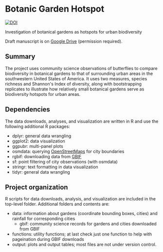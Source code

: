 # Botanic Garden Hotspot

[![DOI](https://zenodo.org/badge/504339352.svg)](https://zenodo.org/badge/latestdoi/504339352)

Investigation of botanical gardens as hotspots for urban biodiversity

Draft manuscript is on [Google Drive]( https://docs.google.com/document/d/16KyHO89o7zbOIxLlxg6Cm4S_jw1adECCRSkMj3ykA7g/edit?usp=sharing) 
(permission required).

## Summary

The project uses community science observations of butterflies to compare 
biodiversity in botanical gardens to that of surrounding urban areas in the 
southwestern United States of America. It uses two measures, species richness 
and Shannon's Index of diversity, along with bootstrapping replicates to 
illustrate how relatively small botanical gardens serve as biodiversity 
hotspots for urban areas.

## Dependencies

The data downloads, analyses, and visualization are written in R and use the 
following additional R packages:

+ dplyr: general data wrangling
+ ggplot2: data visualization
+ ggpubr: multi-panel plots
+ osmdata: querying [OpenStreetMaps](https://www.openstreetmap.org) for city 
boundaries
+ rgbif: downloading data from [GBIF](https://gbif.org)
+ sf: point filtering of city observations (with osmdata)
+ stringr: text formatting in data visualization
+ tidyr: general data wrangling

## Project organization

R scripts for data downloads, analysis, and visualization are included in the 
top-level folder. Additional folders and contents are:

+ data: information about gardens (coordinate bounding boxes, cities) and 
rainfall for corresponding cities
    + gbif: community science records for gardens and cities downloaded from 
    GBIF
+ functions: utility functions; at last check just one function to help with 
pageination during GBIF downloads
+ output: plots and output tables; most files are not under version control.
